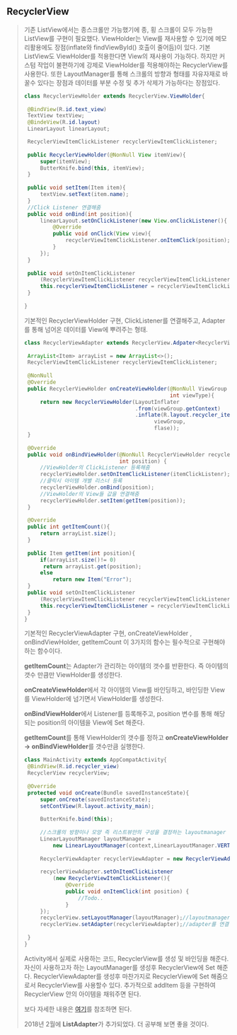 ## RecyclerView

> 기존 ListView에서는 종스크롤만 가능했기에 종, 횡 스크롤이 모두 가능한 ListView를 구현이 필요했다. ViewHolder는 View를 재사용할 수 있기에 메모리활용에도 장점(inflate와 findViewById() 호출이 줄어듬)이 있다. 기본 ListView도 ViewHolder를 적용한다면 View의 재사용이 가능하다. 하지만 커스텀 작업이 불편하기에 강제로 ViewHolder를 적용해야하는 RecyclerView를 사용한다. 또한 LayoutManager를 통해 스크롤의 방향과 형태를 자유자재로 바꿀수 있다는 장점과 데이터를 부분 수정 및 추가 삭제가 가능하다는 장점있다.
>
> ```java
> class RecyclerViewHolder extends RecyclerView.ViewHolder{
>  
>  @BindView(R.id.text_view)
>  TextView textView;
>  @BindeView(R.id.layout)
>  LinearLayout linearLayout;
> 
>  RecyclerViewItemClickListener recyclerViewItemClickListener;
>  
>  public RecyclerViewHolder(@NonNull View itemView){
>      super(itemView);
>      ButterKnife.bind(this, itemView);
>  }
>  
>  public void setItem(Item item){
>      textView.setText(item.name);
>  }
>  //Click Listener 연결해줌
>  public void onBind(int position){
>      linearLayout.setOnClickListener(new View.onClickListener(){
>          @Override
>          public void onClick(View view){
>              recyclerViewItemClickListener.onItemClick(position);
>          }
>      });
>  }
>  
>  public void setOnItemClickListener
>      (RecyclerViewItemClickListener recyclerViewItemClickListener){
>      this.recyclerViewItemClickListener = recyclerViewItemClickListener;
>  }
>  
> }
> ```
>
> 기본적인 RecyclerViewHolder 구현,  ClickListener를  연결해주고, Adapter를 통해 넘어온 데이터를 View에 뿌려주는 형태.
>
> ```java
> class RecyclerViewAdapter extends RecyclerView.Adpater<RecyclerViewHolder>{
>  
>  ArrayList<Item> arrayList = new ArrayList<>();
>  RecyclerViewItemClickListener recyclerViewItemClickListener;
>      
>  @NonNull
>  @Override
>  public RecyclerViewHolder onCreateViewHolder(@NonNull ViewGroup viewGroup,
>                                               int viewType){
>      return new RecyclerViewHolder(LayoutInflater
>                                    .from(viewGroup.getContext)
>                                    .inflate(R.layout.recycler_item, 
>                                          viewGroup, 
>                                          flase));
>  }
>  
>  @Override
>  public void onBindViewHolder(@NonNull RecyclerViewHolder recyclerViewHolder,
>                               int position) {
>      //ViewHolder의 ClickListener 등록해줌
>      recyclerViewHolder.setOnItemClickListener(itemClickListenr);
>      //클릭시 아이템 개별 리스너 등록
>      recyclerViewHolder.onBind(position);
>      //ViewHolder의 View들 값을 연결해줌
>      recyclerViewHolder.setItem(getItem(position));
>  }
>  
>  @Override
>  public int getItemCount(){
>      return arrayList.size();
>  }
>  
>  public Item getItem(int position){
>      if(arrayList.size()!= 0)
>      	return arrayList.get(position);
>      else
>          return new Item("Error");
>  }
>  public void setOnItemClickListener
>      (RecyclerViewItemClickListener recyclerViewItemClickListener){
>      this.recyclerViewItemClickListener = recyclerViewItemClickListener;
>  }
> }
> ```
>
> 기본적인 RecyclerViewAdapter 구현, onCreateViewHolder , onBindViewHolder, getItemCount 이 3가지의 함수는 필수적으로 구현해야 하는 함수이다.
>
> **getItemCount**는 Adapter가 관리하는 아이템의 갯수를 반환한다. 즉 아이템의 갯수 만큼만 ViewHolder를 생성한다. 
>
> **onCreateViewHolder**에서 각 아이템의 View를 바인딩하고,  바인딩한 View를 ViewHolder에 넘기면서 ViewHolder를 생성한다.
>
> **onBindViewHolder**에서 Listener를 등록해주고, position 변수를 통해 해당 되는 position의 아이템을 View에 Set 해준다.
>
> **getItemCount**를 통해 ViewHolder의 갯수를 정하고 **onCreateViewHolder -> onBindViewHolder**를 갯수만큼 실행한다.
>
> ```java
> class MainActivity extends AppCompatActivity{
>  @BindView(R.id.recycler_view)
>  RecyclerView recyclerView;
>  
>  @Override
>  protected void onCreate(Bundle savedInstanceState){
>      super.onCreate(savedInstanceState);
>      setContView(R.layout.activity_main);
>      
>      ButterKnife.bind(this);
>      
>      //스크롤의 방향이나 모양 즉 리스트뷰안의 구성을 결정하는 layoutmanager
>      LinearLayoutManager layoutManager = 
>          new LinearLayoutManager(context,LinearLayoutManager.VERTICAL, false);
>    
>      RecyclerViewAdapter recyclerViewAdapter = new RecyclerViewAdapter();
>      
>      recyclerViewAdapter.setOnItemClickListener
>          (new RecyclerViewItemClickListener(){
>              @Override
>              public void onItemClick(int position) {
>                  //Todo..
>              }
>      });
>      recyclerView.setLayoutManager(layoutManager);//layoutmanager를 연결해줌
>      recyclerView.setAdapter(recyclerViewAdapter);//adapter를 연결해줌
>      
>  }
> }
> ```
>
> Activity에서 실제로 사용하는 코드, RecyclerView를 생성 및 바인딩을 해준다. 자신이 사용하고자 하는 LayoutManager를 생성후 RecyclerView에 Set 해준다.  RecyclerViewAdapter를 생성후 마찬가지로 RecyclerView에 Set 해줌으로서 RecyclerView를 사용할수 있다. 추가적으로 addItem 등을 구현하여 RecyclerView 안의 아이템을 채워주면 된다. 
>
> 보다 자세한 내용은 [여기](https://medium.com/@bansooknam/android-recyclerview-%EC%9A%94%EC%95%BD-aaea4a9c95e7)를 참조하면 된다.
> 
> 2018년 2월에 **ListAdapter**가 추가되었다. 더 공부해 보면 좋을 것이다.